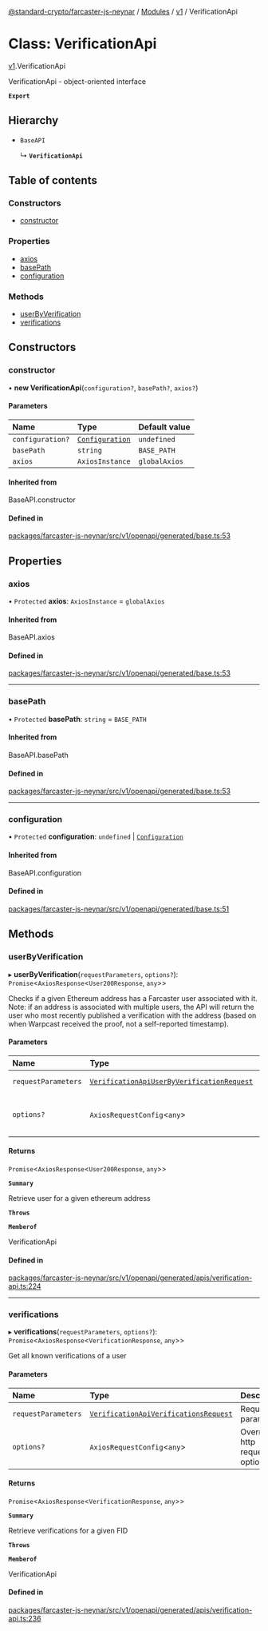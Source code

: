 [@standard-crypto/farcaster-js-neynar](../README.md) / [Modules](../modules.md) / [v1](../modules/v1.md) / VerificationApi

# Class: VerificationApi

[v1](../modules/v1.md).VerificationApi

VerificationApi - object-oriented interface

**`Export`**

## Hierarchy

- `BaseAPI`

  ↳ **`VerificationApi`**

## Table of contents

### Constructors

- [constructor](v1.VerificationApi.md#constructor)

### Properties

- [axios](v1.VerificationApi.md#axios)
- [basePath](v1.VerificationApi.md#basepath)
- [configuration](v1.VerificationApi.md#configuration)

### Methods

- [userByVerification](v1.VerificationApi.md#userbyverification)
- [verifications](v1.VerificationApi.md#verifications)

## Constructors

### constructor

• **new VerificationApi**(`configuration?`, `basePath?`, `axios?`)

#### Parameters

| Name | Type | Default value |
| :------ | :------ | :------ |
| `configuration?` | [`Configuration`](v1.Configuration.md) | `undefined` |
| `basePath` | `string` | `BASE_PATH` |
| `axios` | `AxiosInstance` | `globalAxios` |

#### Inherited from

BaseAPI.constructor

#### Defined in

[packages/farcaster-js-neynar/src/v1/openapi/generated/base.ts:53](https://github.com/standard-crypto/farcaster-js/blob/main/packages/farcaster-js-neynar/src/v1/openapi/generated/base.ts#L53)

## Properties

### axios

• `Protected` **axios**: `AxiosInstance` = `globalAxios`

#### Inherited from

BaseAPI.axios

#### Defined in

[packages/farcaster-js-neynar/src/v1/openapi/generated/base.ts:53](https://github.com/standard-crypto/farcaster-js/blob/main/packages/farcaster-js-neynar/src/v1/openapi/generated/base.ts#L53)

___

### basePath

• `Protected` **basePath**: `string` = `BASE_PATH`

#### Inherited from

BaseAPI.basePath

#### Defined in

[packages/farcaster-js-neynar/src/v1/openapi/generated/base.ts:53](https://github.com/standard-crypto/farcaster-js/blob/main/packages/farcaster-js-neynar/src/v1/openapi/generated/base.ts#L53)

___

### configuration

• `Protected` **configuration**: `undefined` \| [`Configuration`](v1.Configuration.md)

#### Inherited from

BaseAPI.configuration

#### Defined in

[packages/farcaster-js-neynar/src/v1/openapi/generated/base.ts:51](https://github.com/standard-crypto/farcaster-js/blob/main/packages/farcaster-js-neynar/src/v1/openapi/generated/base.ts#L51)

## Methods

### userByVerification

▸ **userByVerification**(`requestParameters`, `options?`): `Promise`<`AxiosResponse`<`User200Response`, `any`\>\>

Checks if a given Ethereum address has a Farcaster user associated with it. Note: if an address is associated with multiple users, the API will return the user who most recently published a verification with the address (based on when Warpcast received the proof, not a self-reported timestamp).

#### Parameters

| Name | Type | Description |
| :------ | :------ | :------ |
| `requestParameters` | [`VerificationApiUserByVerificationRequest`](../interfaces/v1.VerificationApiUserByVerificationRequest.md) | Request parameters. |
| `options?` | `AxiosRequestConfig`<`any`\> | Override http request option. |

#### Returns

`Promise`<`AxiosResponse`<`User200Response`, `any`\>\>

**`Summary`**

Retrieve user for a given ethereum address

**`Throws`**

**`Memberof`**

VerificationApi

#### Defined in

[packages/farcaster-js-neynar/src/v1/openapi/generated/apis/verification-api.ts:224](https://github.com/standard-crypto/farcaster-js/blob/main/packages/farcaster-js-neynar/src/v1/openapi/generated/apis/verification-api.ts#L224)

___

### verifications

▸ **verifications**(`requestParameters`, `options?`): `Promise`<`AxiosResponse`<`VerificationResponse`, `any`\>\>

Get all known verifications of a user

#### Parameters

| Name | Type | Description |
| :------ | :------ | :------ |
| `requestParameters` | [`VerificationApiVerificationsRequest`](../interfaces/v1.VerificationApiVerificationsRequest.md) | Request parameters. |
| `options?` | `AxiosRequestConfig`<`any`\> | Override http request option. |

#### Returns

`Promise`<`AxiosResponse`<`VerificationResponse`, `any`\>\>

**`Summary`**

Retrieve verifications for a given FID

**`Throws`**

**`Memberof`**

VerificationApi

#### Defined in

[packages/farcaster-js-neynar/src/v1/openapi/generated/apis/verification-api.ts:236](https://github.com/standard-crypto/farcaster-js/blob/main/packages/farcaster-js-neynar/src/v1/openapi/generated/apis/verification-api.ts#L236)
